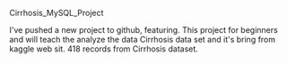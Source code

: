 Cirrhosis_MySQL_Project

I've pushed a new project to github, featuring. This project for beginners and will teach the analyze the data Cirrhosis data set and it's bring from kaggle web sit. 418 records from Cirrhosis dataset.


